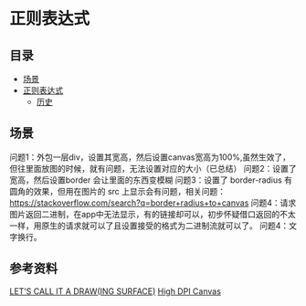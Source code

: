 # 正则表达式
## <a name="index"></a> 目录
- [场景](#situation)
- [正则表达式](#style)
  - [历史](#link)

## <a name="situation"></a> 场景
问题1：外包一层div，设置其宽高，然后设置canvas宽高为100%,虽然生效了，但往里面放图的时候，就有问题，无法设置对应的大小（已总结）
问题2：设置了宽高，然后设置border 会让里面的东西变模糊
问题3：设置了 border-radius 有圆角的效果，但用在图片的 src 上显示会有问题，相关问题：https://stackoverflow.com/search?q=border+radius+to+canvas
问题4：请求图片返回二进制，在app中无法显示，有的链接却可以，初步怀疑借口返回的不太一样，用原生的请求就可以了且设置接受的格式为二进制流就可以了。
问题4：文字换行。










## 参考资料
[LET’S CALL IT A DRAW(ING SURFACE)][url-blog1]
[High DPI Canvas][url-blog2]


[url-blog1]:http://diveintohtml5.info/canvas.html
[url-stackoverflow]:https://stackoverflow.com/questions/15661339/how-do-i-fix-blurry-text-in-my-html5-canvas?r=SearchResults
[url-blog2]:https://www.html5rocks.com/en/tutorials/canvas/hidpi/